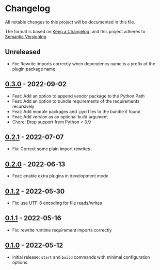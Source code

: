 # Changelog

All notable changes to this project will be documented in this file.

The format is based on [Keep a Changelog](https://keepachangelog.com/en/1.0.0/), and this project adheres to [Semantic Versioning](https://semver.org/spec/v2.0.0.html).

## Unreleased

- Fix: Rewrite imports correctly when dependency name is a prefix of the plugin package name

## [0.3.0] - 2022-09-02

- Feat: Add an option to append vendor package to the Python Path
- Feat: Add an option to bundle requirements of the requirements recursively
- Feat: Add module packages and .pyd files to the bundle if found
- Feat: Add version as an optional build argument
- Chore: Drop support from Python < 3.9

## [0.2.1] - 2022-07-07

- Fix: Correct some plain import rewrites

## [0.2.0] - 2022-06-13

- Feat: enable extra plugins in development mode

## [0.1.2] - 2022-05-30

- Fix: use UTF-8 encoding for file reads/writes

## [0.1.1] - 2022-05-16

- Fix: rewrite runtime requirement imports correctly

## [0.1.0] - 2022-05-12

- Initial release: `start` and `build` commands with minimal configuration options.

[0.1.0]: https://github.com/nlsfi/qgis-plugin-dev-tools/releases/tag/v0.1.0
[0.1.1]: https://github.com/nlsfi/qgis-plugin-dev-tools/releases/tag/v0.1.1
[0.1.2]: https://github.com/nlsfi/qgis-plugin-dev-tools/releases/tag/v0.1.2
[0.2.0]: https://github.com/nlsfi/qgis-plugin-dev-tools/releases/tag/v0.2.0
[0.2.1]: https://github.com/nlsfi/qgis-plugin-dev-tools/releases/tag/v0.2.1
[0.3.0]: https://github.com/nlsfi/qgis-plugin-dev-tools/releases/tag/v0.3.0
